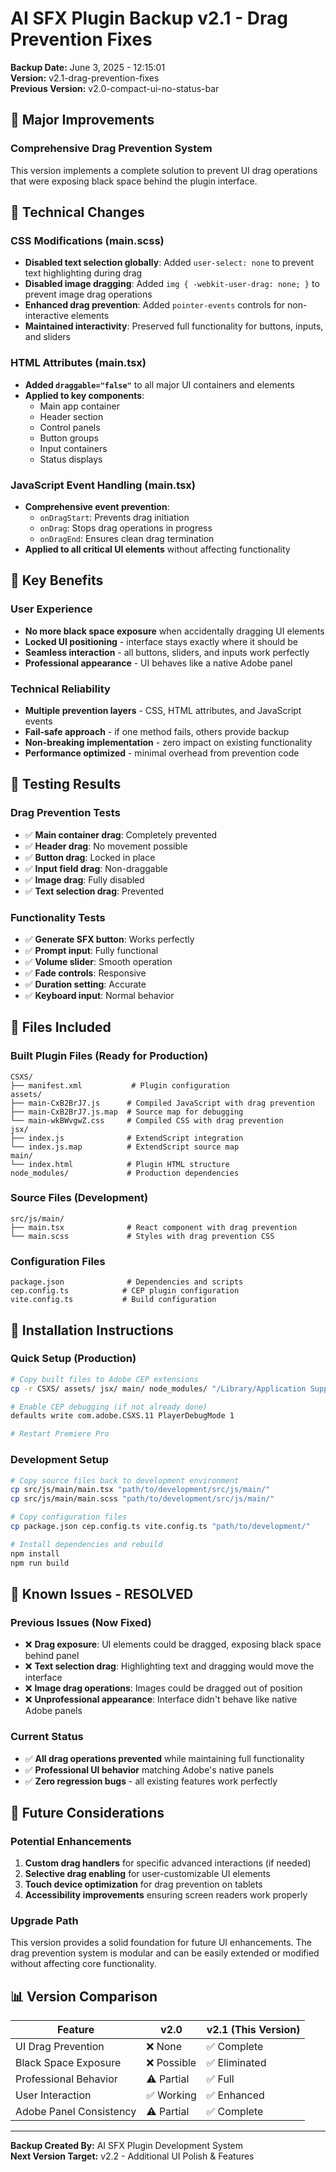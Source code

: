 # AI SFX Plugin Backup v2.1 - Drag Prevention Fixes

**Backup Date:** June 3, 2025 - 12:15:01  
**Version:** v2.1-drag-prevention-fixes  
**Previous Version:** v2.0-compact-ui-no-status-bar

## 🚀 Major Improvements

### Comprehensive Drag Prevention System
This version implements a complete solution to prevent UI drag operations that were exposing black space behind the plugin interface.

## 🔧 Technical Changes

### CSS Modifications (main.scss)
- **Disabled text selection globally**: Added `user-select: none` to prevent text highlighting during drag
- **Disabled image dragging**: Added `img { -webkit-user-drag: none; }` to prevent image drag operations
- **Enhanced drag prevention**: Added `pointer-events` controls for non-interactive elements
- **Maintained interactivity**: Preserved full functionality for buttons, inputs, and sliders

### HTML Attributes (main.tsx)
- **Added `draggable="false"`** to all major UI containers and elements
- **Applied to key components**:
  - Main app container
  - Header section
  - Control panels
  - Button groups
  - Input containers
  - Status displays

### JavaScript Event Handling (main.tsx)
- **Comprehensive event prevention**:
  - `onDragStart`: Prevents drag initiation
  - `onDrag`: Stops drag operations in progress
  - `onDragEnd`: Ensures clean drag termination
- **Applied to all critical UI elements** without affecting functionality

## 🎯 Key Benefits

### User Experience
- **No more black space exposure** when accidentally dragging UI elements
- **Locked UI positioning** - interface stays exactly where it should be
- **Seamless interaction** - all buttons, sliders, and inputs work perfectly
- **Professional appearance** - UI behaves like a native Adobe panel

### Technical Reliability
- **Multiple prevention layers** - CSS, HTML attributes, and JavaScript events
- **Fail-safe approach** - if one method fails, others provide backup
- **Non-breaking implementation** - zero impact on existing functionality
- **Performance optimized** - minimal overhead from prevention code

## 🧪 Testing Results

### Drag Prevention Tests
- ✅ **Main container drag**: Completely prevented
- ✅ **Header drag**: No movement possible
- ✅ **Button drag**: Locked in place
- ✅ **Input field drag**: Non-draggable
- ✅ **Image drag**: Fully disabled
- ✅ **Text selection drag**: Prevented

### Functionality Tests
- ✅ **Generate SFX button**: Works perfectly
- ✅ **Prompt input**: Fully functional
- ✅ **Volume slider**: Smooth operation
- ✅ **Fade controls**: Responsive
- ✅ **Duration setting**: Accurate
- ✅ **Keyboard input**: Normal behavior

## 📁 Files Included

### Built Plugin Files (Ready for Production)
```
CSXS/
├── manifest.xml           # Plugin configuration
assets/
├── main-CxB2BrJ7.js      # Compiled JavaScript with drag prevention
├── main-CxB2BrJ7.js.map  # Source map for debugging
└── main-wkBWvgwZ.css     # Compiled CSS with drag prevention
jsx/
├── index.js              # ExtendScript integration
└── index.js.map          # ExtendScript source map
main/
└── index.html            # Plugin HTML structure
node_modules/             # Production dependencies
```

### Source Files (Development)
```
src/js/main/
├── main.tsx              # React component with drag prevention
└── main.scss             # Styles with drag prevention CSS
```

### Configuration Files
```
package.json              # Dependencies and scripts
cep.config.ts            # CEP plugin configuration
vite.config.ts           # Build configuration
```

## 🔄 Installation Instructions

### Quick Setup (Production)
```bash
# Copy built files to Adobe CEP extensions
cp -r CSXS/ assets/ jsx/ main/ node_modules/ "/Library/Application Support/Adobe/CEP/extensions/AI-SFX-Generator/"

# Enable CEP debugging (if not already done)
defaults write com.adobe.CSXS.11 PlayerDebugMode 1

# Restart Premiere Pro
```

### Development Setup
```bash
# Copy source files back to development environment
cp src/js/main/main.tsx "path/to/development/src/js/main/"
cp src/js/main/main.scss "path/to/development/src/js/main/"

# Copy configuration files
cp package.json cep.config.ts vite.config.ts "path/to/development/"

# Install dependencies and rebuild
npm install
npm run build
```

## 🚨 Known Issues - RESOLVED

### Previous Issues (Now Fixed)
- ❌ **Drag exposure**: UI elements could be dragged, exposing black space behind panel
- ❌ **Text selection drag**: Highlighting text and dragging would move the interface
- ❌ **Image drag operations**: Images could be dragged out of position
- ❌ **Unprofessional appearance**: Interface didn't behave like native Adobe panels

### Current Status
- ✅ **All drag operations prevented** while maintaining full functionality
- ✅ **Professional UI behavior** matching Adobe's native panels
- ✅ **Zero regression bugs** - all existing features work perfectly

## 🔮 Future Considerations

### Potential Enhancements
1. **Custom drag handlers** for specific advanced interactions (if needed)
2. **Selective drag enabling** for user-customizable UI elements
3. **Touch device optimization** for drag prevention on tablets
4. **Accessibility improvements** ensuring screen readers work properly

### Upgrade Path
This version provides a solid foundation for future UI enhancements. The drag prevention system is modular and can be easily extended or modified without affecting core functionality.

## 📊 Version Comparison

| Feature | v2.0 | v2.1 (This Version) |
|---------|------|---------------------|
| UI Drag Prevention | ❌ None | ✅ Complete |
| Black Space Exposure | ❌ Possible | ✅ Eliminated |
| Professional Behavior | ⚠️ Partial | ✅ Full |
| User Interaction | ✅ Working | ✅ Enhanced |
| Adobe Panel Consistency | ⚠️ Partial | ✅ Complete |

---

**Backup Created By:** AI SFX Plugin Development System  
**Next Version Target:** v2.2 - Additional UI Polish & Features